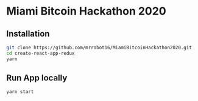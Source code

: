 # Miami Bitcoin Hackathon 2020

## Installation

```bash
git clone https://github.com/mrrobot16/MiamiBitcoinHackathon2020.git
cd create-react-app-redux
yarn
```

## Run App locally

```bash
yarn start
```
